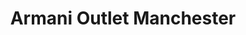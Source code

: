 ---
title: "Armani Outlet Manchester"
url: /manchester-center/armani-outlet-manchester/
shop: Kleidung
---